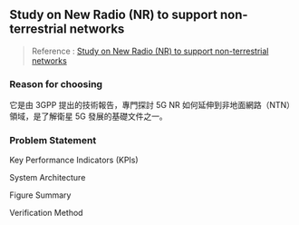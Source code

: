 ## Study on New Radio (NR) to support non-terrestrial networks 
> Reference : [Study on New Radio (NR) to support non-terrestrial networks](https://portal.3gpp.org/desktopmodules/Specifications/SpecificationDetails.aspx?specificationId=3234)
### Reason for choosing
它是由 3GPP 提出的技術報告，專門探討 5G NR 如何延伸到非地面網路（NTN）領域，是了解衛星 5G 發展的基礎文件之一。
### Problem Statement


Key Performance Indicators (KPIs)


System Architecture


Figure Summary


Verification Method
